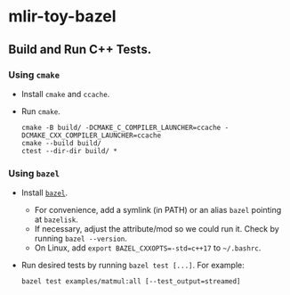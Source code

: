 # mlir-toy-bazel

## Build and Run C++ Tests.

### Using `cmake`

- Install `cmake` and `ccache`.
- Run `cmake`.

  ```
  cmake -B build/ -DCMAKE_C_COMPILER_LAUNCHER=ccache -DCMAKE_CXX_COMPILER_LAUNCHER=ccache
  cmake --build build/
  ctest --dir-dir build/ *
  ```

### Using `bazel`

- Install [`bazel`](https://github.com/bazelbuild/bazelisk).
  - For convenience, add a symlink (in PATH) or an alias `bazel` pointing at `bazelisk`.
  - If necessary, adjust the attribute/mod so we could run it. Check by running `bazel --version`.
  - On Linux, add `export BAZEL_CXXOPTS=-std=c++17` to `~/.bashrc`.
- Run desired tests by running `bazel test [...]`. For example:

  ```
  bazel test examples/matmul:all [--test_output=streamed]
  ```
